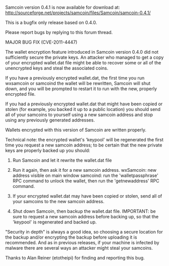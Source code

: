Samcoin version 0.4.1 is now available for download at:
http://sourceforge.net/projects/samcoin/files/Samcoin/samcoin-0.4.1/

This is a bugfix only release based on 0.4.0.

Please report bugs by replying to this forum thread.

MAJOR BUG FIX  (CVE-2011-4447)

The wallet encryption feature introduced in Samcoin version 0.4.0 did not sufficiently secure the private keys. An attacker who
managed to get a copy of your encrypted wallet.dat file might be able to recover some or all of the unencrypted keys and steal the
associated coins.

If you have a previously encrypted wallet.dat, the first time you run wxsamcoin or samcoind the wallet will be rewritten, Samcoin will
shut down, and you will be prompted to restart it to run with the new, properly encrypted file.

If you had a previously encrypted wallet.dat that might have been copied or stolen (for example, you backed it up to a public
location) you should send all of your samcoins to yourself using a new samcoin address and stop using any previously generated addresses.

Wallets encrypted with this version of Samcoin are written properly.

Technical note: the encrypted wallet's 'keypool' will be regenerated the first time you request a new samcoin address; to be certain that the
new private keys are properly backed up you should:

1. Run Samcoin and let it rewrite the wallet.dat file

2. Run it again, then ask it for a new samcoin address.
wxSamcoin: new address visible on main window
samcoind: run the 'walletpassphrase' RPC command to unlock the wallet,  then run the 'getnewaddress' RPC command.

3. If your encrypted wallet.dat may have been copied or stolen, send all of your samcoins to the new samcoin address.

4. Shut down Samcoin, then backup the wallet.dat file.
IMPORTANT: be sure to request a new samcoin address before backing up, so that the 'keypool' is regenerated and backed up.

"Security in depth" is always a good idea, so choosing a secure location for the backup and/or encrypting the backup before uploading it is recommended. And as in previous releases, if your machine is infected by malware there are several ways an attacker might steal your samcoins.

Thanks to Alan Reiner (etotheipi) for finding and reporting this bug.
